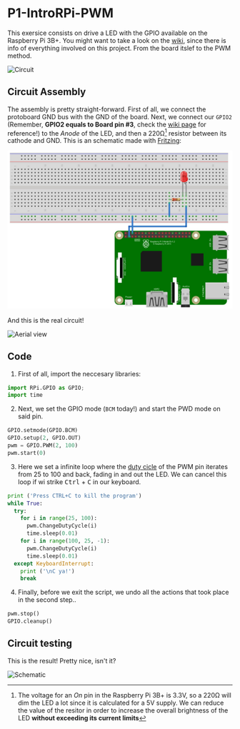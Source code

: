 # P1-IntroRPi-PWM

This exersice consists on drive a LED with the GPIO available on the Raspberry Pi 3B+. You might want to take a look on the [wiki](https://github.com/clases-julio/p1-introrpi-pwm-dgarciac2021/wiki), since there is info of everything involved on this project. From the board itslef to the PWM method.

![Circuit](./.img/circuit.jpg)

## Circuit Assembly

The assembly is pretty straight-forward. First of all, we connect the protoboard GND bus with the GND of the board. Next, we connect our `GPIO2` (Remember, **GPIO2 equals to Board pin #3**, check the [wiki page](https://github.com/clases-julio/p1-introrpi-pwm-dgarciac2021/wiki/GPIO) for reference!) to the *Anode* of the LED, and then a 220Ω[^1] resistor between its cathode and GND. This is an schematic made with [Fritzing](https://fritzing.org/):

![Schematic](./.img/schematic.jpg)

And this is the real circuit!

![Aerial view](./.img/aerial-view.jpg)

## Code

1. First of all, import the neccesary libraries:

  ```python
  import RPi.GPIO as GPIO;
  import time
  ```

2. Next, we set the GPIO mode (`BCM` today!) and start the PWD mode on said pin. 

  ```python
  GPIO.setmode(GPIO.BCM)
  GPIO.setup(2, GPIO.OUT)
  pwm = GPIO.PWM(2, 100)
  pwm.start(0)
  ```
3. Here we set a infinite loop where the [duty cicle](https://github.com/clases-julio/p1-introrpi-pwm-dgarciac2021/wiki/PWM-Output#the-duty-cycle) of the PWM pin iterates from 25 to 100 and back, fading in and out the LED. We can cancel this loop if wi strike <kbd>Ctrl</kbd> + <kbd>C</kbd> in our keyboard.

  ```python
  print ('Press CTRL+C to kill the program')
  while True:
    try:
      for i in range(25, 100):
        pwm.ChangeDutyCycle(i)
        time.sleep(0.01)
      for i in range(100, 25, -1):
        pwm.ChangeDutyCycle(i)
        time.sleep(0.01)
    except KeyboardInterrupt:
      print ('\nC ya!')
      break
  ```

4. Finally, before we exit the script, we undo all the actions that took place in the second step.. 

  ```python
  pwm.stop()
  GPIO.cleanup()
  ```

## Circuit testing

This is the result! Pretty nice, isn't it?

![Schematic](./.img/fade.gif)

[^1]: The voltage for an *On* pin in the Raspberry Pi 3B+ is 3.3V, so a 220Ω will dim the LED a lot since it is calculated for a 5V supply. We can reduce the value of the resitor in order to increase the overall brightness of the LED **without exceeding its current limits**
